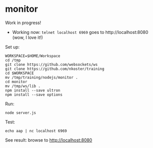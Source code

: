 # monitor

Work in progress!

* Working now: `telnet localhost 6969` goes to http://localhost:8080 (wow, I love it!)

Set up:

    WORKSPACE=$HOME/Workspace
    cd /tmp
    git clone https://github.com/websockets/ws
    git clone https://github.com/nkoster/training
    cd $WORKSPACE
    mv /tmp/training/nodejs/monitor .
    cd monitor
    mv /tmp/ws/lib .
    npm install --save ultron
    npm install --save options

Run:

    node server.js

Test:

    echo aap | nc localhost 6969

See result: browse to [http://localhost:8080](http://localhost:8080)
